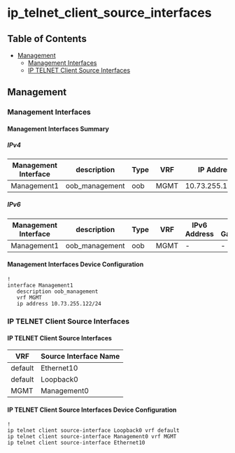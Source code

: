 # ip_telnet_client_source_interfaces

## Table of Contents

- [Management](#management)
  - [Management Interfaces](#management-interfaces)
  - [IP TELNET Client Source Interfaces](#ip-telnet-client-source-interfaces)

## Management

### Management Interfaces

#### Management Interfaces Summary

##### IPv4

| Management Interface | description | Type | VRF | IP Address | Gateway |
| -------------------- | ----------- | ---- | --- | ---------- | ------- |
| Management1 | oob_management | oob | MGMT | 10.73.255.122/24 | 10.73.255.2 |

##### IPv6

| Management Interface | description | Type | VRF | IPv6 Address | IPv6 Gateway |
| -------------------- | ----------- | ---- | --- | ------------ | ------------ |
| Management1 | oob_management | oob | MGMT | - | - |

#### Management Interfaces Device Configuration

```eos
!
interface Management1
   description oob_management
   vrf MGMT
   ip address 10.73.255.122/24
```

### IP TELNET Client Source Interfaces

#### IP TELNET Client Source Interfaces

| VRF | Source Interface Name |
| --- | --------------- |
| default | Ethernet10 |
| default | Loopback0 |
| MGMT | Management0 |

#### IP TELNET Client Source Interfaces Device Configuration

```eos
!
ip telnet client source-interface Loopback0 vrf default
ip telnet client source-interface Management0 vrf MGMT
ip telnet client source-interface Ethernet10
```
